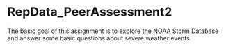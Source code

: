 # RepData_PeerAssessment2
The basic goal of this assignment is to explore the NOAA Storm Database and answer some basic questions about severe weather events

